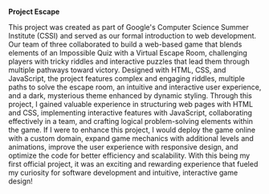 **Project Escape**

This project was created as part of Google's Computer Science Summer Institute (CSSI) and served as our formal introduction to web development. Our team of three collaborated to build a web-based game that blends elements of an Impossible Quiz with a Virtual Escape Room, challenging players with tricky riddles and interactive puzzles that lead them through multiple pathways toward victory. Designed with HTML, CSS, and JavaScript, the project features complex and engaging riddles, multiple paths to solve the escape room, an intuitive and interactive user experience, and a dark, mysterious theme enhanced by dynamic styling. Through this project, I gained valuable experience in structuring web pages with HTML and CSS, implementing interactive features with JavaScript, collaborating effectively in a team, and crafting logical problem-solving elements within the game. If I were to enhance this project, I would deploy the game online with a custom domain, expand game mechanics with additional levels and animations, improve the user experience with responsive design, and optimize the code for better efficiency and scalability. With this being my first official project, it was an exciting and rewarding experience that fueled my curiosity for software development and intuitive, interactive game design!
